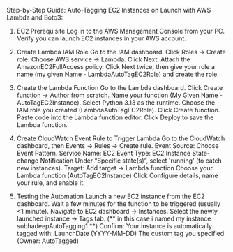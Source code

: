 Step-by-Step Guide: Auto-Tagging EC2 Instances on Launch with AWS Lambda and Boto3:

1. EC2 Prerequisite
  Log in to the AWS Management Console from your PC.
  Verify you can launch EC2 instances in your AWS account.

2. Create Lambda IAM Role
  Go to the IAM dashboard.
  Click Roles → Create role.
  Choose AWS service → Lambda.
  Click Next.
  Attach the AmazonEC2FullAccess policy.
  Click Next twice, then give your role a name (my given Name - LambdaAutoTagEC2Role) and create the role.

3. Create the Lambda Function
  Go to the Lambda dashboard.
  Click Create function → Author from scratch.
  Name your function (My Given Name - AutoTagEC2Instance).
  Select Python 3.13 as the runtime.
  Choose the IAM role you created (LambdaAutoTagEC2Role).
  Click Create function.
  Paste code into the Lambda function editor.
  Click Deploy to save the Lambda function.

4. Create CloudWatch Event Rule to Trigger Lambda
  Go to the CloudWatch dashboard, then Events → Rules → Create rule.
  Event Source:
  Choose Event Pattern.
  Service Name: EC2
  Event Type: EC2 Instance State-change Notification
  Under “Specific state(s)”, select 'running' (to catch new instances).
  Target:
  Add target → Lambda function
  Choose your Lambda function (AutoTagEC2Instance)
  Click Configure details, name your rule, and enable it.

5. Testing the Automation
  Launch a new EC2 instance from the EC2 dashboard.
  Wait a few minutes for the function to be triggered (usually <1 minute).
  Navigate to EC2 dashboard → Instances.
  Select the newly launched instance → Tags tab. (** in this case i named my instance subhadeepAutoTagging1 **)
  Confirm: Your instance is automatically tagged with:
  LaunchDate (YYYY-MM-DD)
  The custom tag you specified (Owner: AutoTagged)


